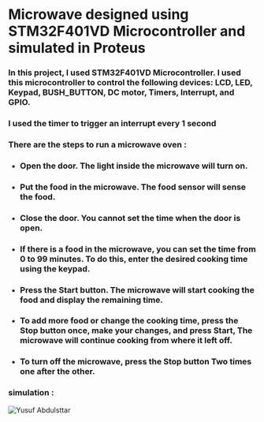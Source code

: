 # Microwave designed using STM32F401VD Microcontroller and simulated in Proteus
### In this project, I used STM32F401VD Microcontroller. I used this microcontroller to control the following devices: LCD, LED, Keypad, BUSH_BUTTON, DC motor, Timers, Interrupt, and GPIO.
### I used the timer to trigger an interrupt every 1 second 
### There are the steps to run a microwave oven : 
- ### Open the door. The light inside the microwave will turn on.
- ### Put the food in the microwave. The food sensor will sense the food.
- ### Close the door. You cannot set the time when the door is open.
- ### If there is a food in the microwave, you can set the time from 0 to 99 minutes. To do this, enter the desired cooking time using the keypad.
- ### Press the Start button. The microwave will start cooking the food and display the remaining time.
- ### To add more food or change the cooking time, press the Stop button once, make your changes, and press Start, The microwave will continue cooking from where it left off.
- ### To turn off the microwave, press the Stop button Two times one after the other.
### simulation : 
![Yusuf Abdulsttar](https://github.com/Yusufabdulsttar/Microwave-Oven/assets/134774623/7040de75-66fd-450a-a596-4d76d1576d1f)
